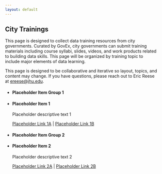 ```yaml
---
layout: default
---
```


## <span class="glyphicon glyphicon-user"></span> City Trainings
This page is designed to collect data training resources from city governments. Curated by GovEx, city governments can submit training materials including course syllabi, slides, videos, and work products related to building data skills. This page will be organized by training topic to include major elements of data learning.

This page is designed to be collaborative and iterative so layout, topics, and content may change. If you have questions, please reach out to Eric Reese at ereese@jhu.edu.

<ul class="list-group">
  <li class="list-group-item">
    <h4>Placeholder Item Group 1</h4>
  </li>
  <li class="list-group-item">
    <h4>Placeholder Item 1</h4>
    <p>Placeholder descriptive text 1</p>
      <a href="#">Placeholder Link 1A</a> |
      <a href="#">Placeholder Link 1B</a>
  </li>
</ul>
<ul class="list-group">
  <li class="list-group-item">
    <h4>Placeholder Item Group 2</h4>
  </li>
  <li class="list-group-item">
    <h4>Placeholder Item 2</h4>
    <p>Placeholder descriptive text 2</p>
      <a href="#">Placeholder Link 2A</a> |
      <a href="#">Placeholder Link 2B</a>
  </li>
</ul>
